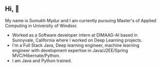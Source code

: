   Hi, 👋
 -----------------------------------------------------------------------------------------------------------------------------------------------------------------------------------
 My name is Sumukh Mydur and I am currently pursuing Master's of Applied Computing in University of Windsor.
 
- Worked as a Software developer intern at DIMAAG-AI based in Sunnyvale, California where I worked on Deep Learning projects.
- I'm a Full Stack Java, Deep learning engineer, machine learning engineer with development expertise in Java/J2EE/Spring MVC/Hibernate/Python.
- I am Java and Python trained.

<!---
sumukh-m/sumukh-m is a ✨ special ✨ repository because its `README.md` (this file) appears on your GitHub profile.
You can click the Preview link to take a look at your changes.
--->
